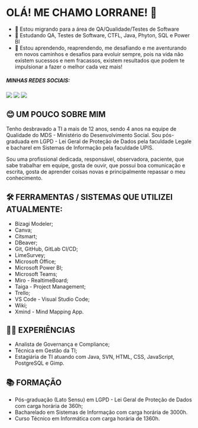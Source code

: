 # OLÁ! ME CHAMO LORRANE! 👋

- 🎯 Estou migrando para a área de QA/Qualidade/Testes de Software
- 🌱 Estudando QA, Testes de Software, CTFL, Java, Phyton, SQL e Power BI
- 💜  Estou aprendendo, reaprendendo, me desafiando e me aventurando em novos caminhos e desafios para evoluir sempre, pois na vida não existem sucessos e nem fracassos, existem resultados que podem te impulsionar a fazer o melhor cada vez mais!

##### MINHAS REDES SOCIAIS:
<div> 
  <a href="https://www.linkedin.com/in/lorrane-souza-ribeiro" target="_blank"><img src="https://img.shields.io/badge/-LinkedIn-%230077B5?style=for-the-badge&logo=linkedin&logoColor=white" target="_blank"></a> 
  <a href="https://www.duolingo.com/profile/LoloSR" target="_blank"><img src="https://img.shields.io/badge/-Duolingo-%230077B?style=for-the-badge&logo=duolingo&logoColor=white" target="_blank"></a> 
  <a href="https://web.dio.me/users/lorrane_s_r_94" target="_blank"><img src="https://img.shields.io/badge/-Dio-%230078?style=for-the-badge&logo=dio&logoColor=white" target="_blank"></a>

  
</div>

## 😊 UM POUCO SOBRE MIM
Tenho desbravado a TI a mais de 12 anos, sendo 4 anos na equipe de Qualidade do MDS - Ministério do Desenvolvimento Social. Sou pós-graduada em LGPD - Lei Geral de Proteção de Dados pela faculdade Legale e bacharel em Sistemas de Informação pela faculdade UPIS.

Sou uma profissional dedicada, responsável, observadora, paciente, que sabe trabalhar em equipe, gosta de ouvir, que possui boa comunicação e escrita, gosta de aprender coisas novas e principalmente repassar o meu conhecimento.

## 🛠️ FERRAMENTAS / SISTEMAS QUE UTILIZEI ATUALMENTE:
* Bizagi Modeler;
* Canva;
* Citsmart;
* DBeaver;
* Git, GitHub, GitLab CI/CD;
* LimeSurvey;
* Microsoft Office;
* Microsoft Power BI;
* Microsoft Teams;
* Miro - RealtimeBoard;
* Taiga - Project Management;
* Trello;
* VS Code - Visual Studio Code;
* Wiki;
* Xmind - Mind Mapping App.

## 👩‍💻 EXPERIÊNCIAS
* Analista de Governança e Compliance;
* Técnica em Gestão da TI;
* Estagiária de TI atuando com Java, SVN, HTML, CSS, JavaScript, PostgreSQL e Gimp.

## 📚 FORMAÇÃO
* Pós-graduação (Lato Sensu) em LGPD - Lei Geral de Proteção de Dados com carga horária de 360h;
* Bacharelado em Sistemas de Informação com carga horária de 3000h.
* Curso Técnico em Informática com carga horária de 1360h.

